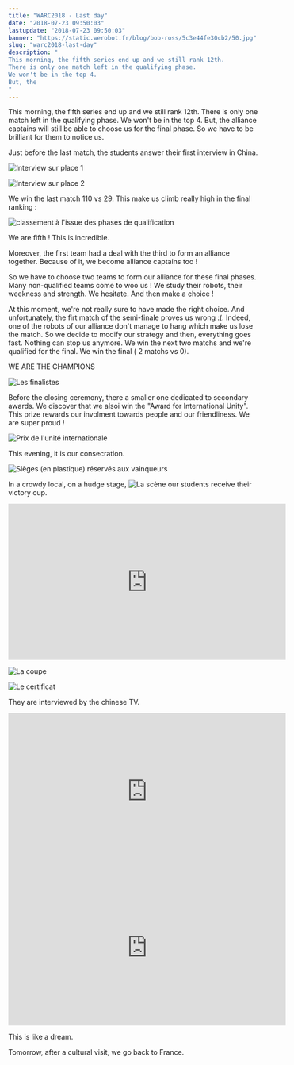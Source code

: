 ```yaml
---
title: "WARC2018 - Last day"
date: "2018-07-23 09:50:03"
lastupdate: "2018-07-23 09:50:03"
banner: "https://static.werobot.fr/blog/bob-ross/5c3e44fe30cb2/50.jpg"
slug: "warc2018-last-day"
description: " 
This morning, the fifth series end up and we still rank 12th.
There is only one match left in the qualifying phase.
We won't be in the top 4.
But, the
"
---
```

This morning, the fifth series end up and we still rank 12th.
There is only one match left in the qualifying phase.
We won't be in the top 4.
But, the alliance captains will still be able to choose us for the final phase. So we have to be brilliant for them to notice us.

Just before the last match, the students answer their first interview in China.

![Interview sur place 1](https://static.werobot.fr/blog/bob-ross/5c3e450085384/50.jpg "Interview sur place 1")

![Interview sur place 2](https://static.werobot.fr/blog/bob-ross/5c3e450725bde/50.jpg "Interview sur place 2")

We win the last match 110 vs 29. This make us climb really high in the final ranking :


![classement à l'issue des phases de qualification](https://static.werobot.fr/blog/bob-ross/5c3e450990572/50.jpg "classement à l'issue des phases de qualification")

We are fifth ! This is incredible.

Moreover, the first team had a deal with the third to form an alliance together. Because of it, we become alliance captains too !

So we have to choose two teams to form our alliance for these final phases.
Many non-qualified teams come to woo us ! We study their robots, their weekness and strength. We hesitate. And then make a choice !

At this moment, we're not really sure to have made the right choice.
And unfortunately, the firt match of the semi-finale proves us wrong :(.
Indeed, one of the robots of our alliance don't manage to hang which make us lose the match.
So we decide to modify our strategy and then, everything goes fast. Nothing can stop us anymore.
We win the next two matchs and we're qualified for the final.
We win the final ( 2 matchs vs 0).

WE ARE THE CHAMPIONS

![Les finalistes](https://static.werobot.fr/blog/bob-ross/5c3e450d8d264/50.jpg "Les finalistes")

Before the closing ceremony, there a smaller one dedicated to secondary awards. We discover that we alsoi win the "Award for International Unity". This prize rewards our involment towards people and our friendliness. We are super proud !

![Prix de l'unité internationale](https://static.werobot.fr/blog/bob-ross/5c3e450fe51b5/50.jpg "Prix de l'unité internationale")

This evening, it is our consecration.

![Sièges (en plastique) réservés aux vainqueurs](https://static.werobot.fr/blog/bob-ross/5c3e451510df6/50.jpg "Sièges (en plastique) réservés aux vainqueurs")

In a crowdy local, on a hudge stage,
![La scène](https://static.werobot.fr/blog/bob-ross/5c3e451aba3d2/50.jpg "La scène")
our students receive their victory cup.

<iframe width="560" height="315" src="https://www.youtube-nocookie.com/embed/hsAoZWPeOFs" frameborder="0" allow="accelerometer; autoplay; encrypted-media; gyroscope; picture-in-picture" allowfullscreen></iframe>

![La coupe](https://static.werobot.fr/blog/bob-ross/5c3e452086796/50.jpg "La coupe")

![Le certificat](https://static.werobot.fr/blog/bob-ross/5c3e4523bb423/50.jpg "Le certificat")

They are interviewed by the chinese TV.
<iframe width="560" height="315" src="https://www.youtube-nocookie.com/embed/LpQCpUhe0dw" frameborder="0" allow="accelerometer; autoplay; encrypted-media; gyroscope; picture-in-picture" allowfullscreen></iframe>

<iframe width="560" height="315" src="https://www.youtube-nocookie.com/embed/v7so4c_uJd4" frameborder="0" allow="accelerometer; autoplay; encrypted-media; gyroscope; picture-in-picture" allowfullscreen></iframe>

This is like a dream.

Tomorrow, after a cultural visit, we go back to France.




    